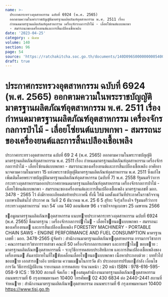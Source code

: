 ```yaml
---
name: >-
  ประกาศกระทรวงอุตสาหกรรม ฉบับที่ 6924 (พ.ศ. 2565)
  ออกตามความในพระราชบัญญัติมาตรฐานผลิตภัณฑ์อุตสาหกรรม พ.ศ. 2511 เรื่อง
  กำหนดมาตรฐานผลิตภัณฑ์อุตสาหกรรม เครื่องจักรกลการป่าไม้ - เลื่อยโซ่ยนต์แบบพกพา
  - สมรรถนะของเครื่องยนต์และการสิ้นเปลืองเชื้อเพลิง
date: '2023-04-25'
category: ง พิเศษ
volume: 140
section: 96
page: 54
source: 'https://ratchakitcha.soc.go.th/documents/140D096S0000000005400.pdf'
draft: true
---
```


# ประกาศกระทรวงอุตสาหกรรม ฉบับที่ 6924 (พ.ศ. 2565) ออกตามความในพระราชบัญญัติมาตรฐานผลิตภัณฑ์อุตสาหกรรม พ.ศ. 2511 เรื่อง กำหนดมาตรฐานผลิตภัณฑ์อุตสาหกรรม เครื่องจักรกลการป่าไม้ - เลื่อยโซ่ยนต์แบบพกพา - สมรรถนะของเครื่องยนต์และการสิ้นเปลืองเชื้อเพลิง

ประกาศกระทรวงอุตสาหกรรม ฉบับที่ 69 2 4 (พ.ศ. 2565) ออกตามความในพระราชบัญญัติมาตรฐานผลิตภัณฑ์อุตสาหกรรม พ.ศ. 2511 เรื่อง กำหนดมาตรฐานผลิตภัณฑ์อุตสาหกรรม เครื่องจักรกลการป่าไม้ - เลื่อยโซ่ยนต์แบบพกพา - สมรรถนะของเครื่องยนต์และการสิ้นเปลืองเชื้อเพลิง อาศัยอานาจตามความในมาตรา 15 แห่งพระราชบัญญัติมาตรฐานผลิตภัณฑ์อุตสาหกรรม พ.ศ. 2511 ซึ่งแก้ไขเพิ่มเติมโดยพระราชบัญญัติมาตรฐานผลิตภัณฑ์อุตสาหกรรม (ฉบับที่ 7) พ.ศ. 2558 รัฐมนตรีว่าการกระทรวงอุตสาหกรรมออกประกาศกาหนดมาตรฐานผลิตภัณฑ์อุตสาหกรรม เครื่องจักรกลการป่าไม้ - เลื่อยโซ่ยนต์แบบพกพา - สมรรถนะของเครื่องยนต์และการสิ้นเปลืองเชื้อเพลิง มาตรฐานเลขที่ มอก. 3478 - 2565 ไว้ ดังมีรายละเอียดต่อท้ายประกาศนี้ ทั้งนี้ ให้มี ผลตั้งแต่วันที่ประกาศในราชกิจจานุเบกษาเป็นต้นไป ประกาศ ณ วันที่ 2 6 ธันวาคม พ.ศ. 25 6 5 สุริยะ จึงรุ่งเรืองกิจ รัฐมนตรีว่าการกระทรวงอุตสาหกรรม ้ หนา 54 ่ เลม 140 ตอนพิเศษ 96 ง ราชกิจจานุเบกษา 25 เมษายน 2566

ขอมูลมาตรฐานผลิตภัณฑอุตสาหกรรม แนบทายประกาศกระทรวงอุตสาหกรรม ฉบับที่ 6924 (พ.ศ. 2565) ชื่อมาตรฐาน : เครื่องจักรกลการปาไม - เลื่อยโซยนตแบบพกพา - สมรรถนะของเครื่องยนต และการสิ้นเปลืองเชื้อเพลิง FORESTRY MACHINERY - PORTABLE CHAIN SAWS - ENGINE PERFORMANCE AND FUEL CONSUMPTION มาตรฐานเลขที่ : มอก. 3478-2565 ผู้จัดทํา : สํานักงานมาตรฐานผลิตภัณฑอุตสาหกรรม กรรมการวิชาการ : คณะกรรมการวิชาการรายสาขา คณะที่ 50 เครื่องจักรกลการเกษตร และการปาไม ขอบขาย : มาตรฐานผลิตภัณฑอุตสาหกรรมนี้ - ระบุวิธีการทดสอบประสิทธิภาพ และการสิ้นเปลืองเชื้อเพลิงของเครื่องยนต สันดาปภายในที่ใชขับเคลื่อนเลื่อยโซยนตแบบพกพา เนื้อหาประกอบด้วย : บททั่วไป ขอบขาย เอกสารอางอิง บทนิยาม ความแมนในการวัด ตัว ประกอบการปรับแกกําลัง เงื่อนไขการวัด วิธีการปฏิบัติงาน รายงานผล การทดสอบ จํานวนหน้า : 20 หน้า ISBN : 978-616-595-058-9 ICS : 19.100 สถานที่ จัดเก็บ : หองสมุดสํานักงานมาตรฐานผลิตภัณฑอุตสาหกรรม ถนนพระรามที่ 6 กรุงเทพมหานคร 10400 โทรศัพท 02 430 6834 ต่อ 2440-2441 สถานที่จําหนาย : สํานักงานมาตรฐานผลิตภัณฑอุตสาหกรรม ถนนพระรามที่ 6 กรุงเทพมหานคร 10400 https://www.tisi.go.th
